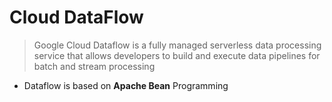 # Cloud DataFlow

> Google Cloud Dataflow is a fully managed serverless data processing service that allows developers to build and execute data pipelines for batch and stream processing

* Dataflow is based on **Apache Bean** Programming